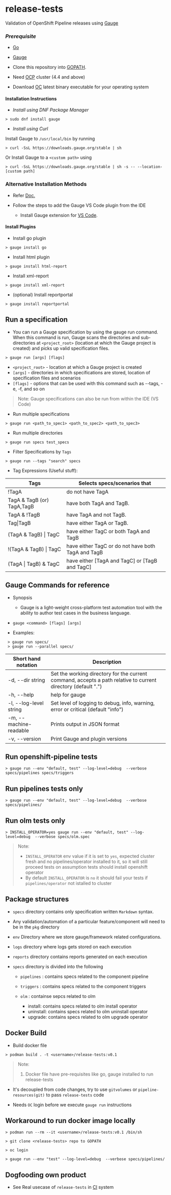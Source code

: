 # release-tests
Validation of OpenShift Pipeline releases using [Gauge](https://docs.gauge.org/getting_started/installing-gauge.html)


### ***Prerequisite***

* [Go](https://golang.org/)

* [Gauge](https://docs.gauge.org/getting_started/installing-gauge.html?os=linux&language=python&ide=vscode)

* Clone this repository into [GOPATH](https://github.com/golang/go/wiki/GOPATH).

* Need [OCP](https://gitlab.cee.redhat.com/tekton/plumbing/) cluster (4.4 and above)

* Download [OC](https://mirror.openshift.com/pub/openshift-v4/clients/oc/latest/) latest binary executable for your operating system

#### Installation Instructions

* *Install using DNF Package Manager*

```> sudo dnf install gauge```

* *Install using Curl*

Install Gauge to `/usr/local/bin` by running

```> curl -SsL https://downloads.gauge.org/stable | sh```

Or Install Gauge to a `<custom path>` using

```> curl -SsL https://downloads.gauge.org/stable | sh -s -- --location-[custom path]```

### Alternative Installation Methods

* Refer [Doc.](https://docs.gauge.org/getting_started/installing-gauge.html)

* Follow the steps to add the Gauge VS Code plugin from the IDE

  * Install Gauge extension for [VS Code](https://marketplace.visualstudio.com/items?itemName=getgauge.gauge).

#### Install Plugins

* Install go plugin

```
> gauge install go
```

* Install html plugin

```
> gauge install html-report
```

* Install xml-report

```
> gauge install xml-report
```

* (optional) Install reportportal

```
> gauge install reportportal
```

## Run a specification

* You can run a Gauge specification by using the gauge run command. When this command is run, Gauge scans the directories and sub-directories at `<project_root>` (location at which the Gauge project is created) and picks up valid specification files.

```
> gauge run [args] [flags]
```
   * `<project_root>` - location at which a Gauge project is created
   * `[args]` - directories in which specifications are stored, location of specification files and scenarios
   * `[flags]` - options that can be used with this command such as --tags, -e, -f, and so on

> Note:
Gauge specifications can also be run from within the IDE (VS Code)

* Run multiple specifications
```
> gauge run <path_to_spec1> <path_to_spec2> <path_to_spec3>
```

* Run multiple directories
```
> gauge run specs test_specs
```
* Filter Specifications by `Tags`

```
> gauge run --tags "search" specs
```

* Tag Expressions (Useful stuff):


Tags                         | Selects specs/scenarios that
-----------------------------|-------------------------------
!TagA                        |do not have TagA
TagA & TagB (or) TagA,TagB   |have both TagA and TagB.
TagA & !TagB                 |have TagA and not TagB.
Tag\|TagB                    |have either TagA or TagB.
(TagA & TagB) \| TagC        |have either TagC or both TagA and TagB
!(TagA & TagB) \| TagC       |have either TagC or do not have both TagA and TagB
(TagA \| TagB) & TagC        |have either [TagA and TagC] or [TagB and TagC]

## Gauge Commands for reference
- Synopsis
  - Gauge is a light-weight cross-platform test automation tool with the ability to author test cases in the business language.

- `gauge <command> [flags] [args]`

- Examples:
```
 > gauge run specs/
 > gauge run --parallel specs/
```

  Short hand notation       | Description
----------------------------|-------------------------------
  -d, --dir string          | Set the working directory for the current command, accepts a path relative to current directory (default ".")
  -h, --help                |  help for gauge
  -l, --log-level string    | Set level of logging to debug, info, warning, error or critical (default "info")
  -m, --machine-readable    | Prints output in JSON format
  -v, --version             | Print Gauge and plugin versions

## Run openshift-pipeline tests

```
> gauge run --env "default, test" --log-level=debug  --verbose specs/pipelines specs/triggers
```

## Run pipelines tests only

```
> gauge run --env "default, test" --log-level=debug  --verbose specs/pipelines/
```

## Run olm tests only
```
> INSTALL_OPERATOR=yes gauge run --env "default, test" --log-level=debug  --verbose specs/olm.spec
```
> Note:  
> - `INSTALL_OPERATOR` env value if it is set to `yes`, expected cluster fresh and no pipelines/operator installed to it, so it will still proceed tests on assumption tests should install openshift operator
> - By default `INSTALL_OPERATOR` is `no` it should fail your tests if `pipelines/operator` not istalled to cluster


 
## Package structures

- `specs` directory contains only specification written `Markdown` syntax.

- Any validation/automation
 of a particular feature/component will need to be in the `pkg` directory

- `env` Directory where we store gauge/framework related configurations.

- `logs` directory where logs gets stored on each execution

- `reports` directory contains reports generated on each execution
- `specs` directory is divided into the following
  -  `pipelines` :  contains specs related to the component pipeline
  -  `triggers` :  contains specs related to the component triggers

  -  `olm` : containse sepcs related to olm
       *  install: contains specs related to olm install operator
       *  uninstall: contains specs related to olm uninstall operator
       *  upgrade: contains specs related to olm upgrade operator

## Docker Build

- Build docker file

```
> podman build . -t <username>/release-tests:v0.1
```
> Note:
> 1. Docker file have pre-requisites like go, gauge installed to run release-tests

- It's decoupled from code changes, try to use `gitvolumes` or `pipeline-resources(git)` to pass `release-tests` code

- Needs `OC` login before we execute `gauge run` instructions

## Workaround to run docker image locally

```
> podman run --rm --it <username>/release-tests:v0.1 /bin/sh
```

```
> git clone <release-tests> repo to GOPATH
```

```
> oc login
```

```
> gauge run --env "test" --log-level=debug  --verbose specs/pipelines/
```

## Dogfooding own product

- See Real usecase of `release-tests` in [CI](https://gitlab.cee.redhat.com/tekton/plumbing/ci) system